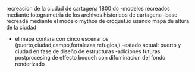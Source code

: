 
recreacion de la ciudad de cartagena 1800 dc
-modelos recreados mediante fotogrametria de los archivos historicos de cartagena
-base recreada mediante el modelo mythos de croquet.io usando mapa de altura de la ciudad
- el mapa contara con cinco escenarios (puerto,ciudad,campo,fortalezas,refugios,)
-estado actual:
puerto y ciudad en fase de diseño de estructuras
-adiciones futuras postprocesing  de effecto boqueh con difuminacion del fondo renderizado
